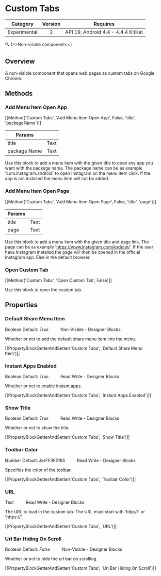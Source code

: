 # Custom Tabs

| Category | Version | Requires |
|:--------:|:-------:|:--------:|
|Experimental|2|API 19, Android 4.4 - 4.4.4 KitKat|

:mag: {>>Non-visible component<<}

## Overview

A non-visible component that opens web pages as custom tabs on Google Chrome.

## Methods

### Add Menu Item Open App

[[Method('Custom Tabs', 'Add Menu Item Open App', False, 'title', 'packageName')]]

| Params | []() |
|--------|------|
|title|Text|
|package Name|Text|


Use this block to add a menu item with the given title to open any app you want with the package name. The package name can be as example 'com.instagram.android' to open Instagram on the menu item click. If the app is not installed the menu item will not be added.

### Add Menu Item Open Page

[[Method('Custom Tabs', 'Add Menu Item Open Page', False, 'title', 'page')]]

| Params | []() |
|--------|------|
|title|Text|
|page|Text|


Use this block to add a menu item with the given title and page link. The page can be as example 'https://www.instagram.com/kodular/'. If the user have Instagram installed,the page will then be opened in the official Instagram app. Else in the default browser.

### Open Custom Tab

[[Method('Custom Tabs', 'Open Custom Tab', False)]]

Use this block to open the custom tab.

## Properties

### Default Share Menu Item

<span class="chip chip-boolean">Boolean</span> <span class="chip chip-boolean">Default: <i>True</i></span>&nbsp;&nbsp;&nbsp;&nbsp;&nbsp;&nbsp;&nbsp;&nbsp;&nbsp;&nbsp;<span class="chip chip-rw">Non-Visible</span> - <span class="chip chip-bd">Designer</span> <span class="chip chip-bd">Blocks</span> 

Whether or not to add the default share menu item into the menu.

[[PropertyBlockGetterAndSetter('Custom Tabs', 'Default Share Menu Item')]]

### Instant Apps Enabled

<span class="chip chip-boolean">Boolean</span> <span class="chip chip-boolean">Default: <i>True</i></span>&nbsp;&nbsp;&nbsp;&nbsp;&nbsp;&nbsp;&nbsp;&nbsp;&nbsp;&nbsp;<span class="chip chip-rw">Read</span> <span class="chip chip-rw">Write</span> - <span class="chip chip-bd">Designer</span> <span class="chip chip-bd">Blocks</span> 

Whether or not to enable instant apps.

[[PropertyBlockGetterAndSetter('Custom Tabs', 'Instant Apps Enabled')]]

### Show Title

<span class="chip chip-boolean">Boolean</span> <span class="chip chip-boolean">Default: <i>True</i></span>&nbsp;&nbsp;&nbsp;&nbsp;&nbsp;&nbsp;&nbsp;&nbsp;&nbsp;&nbsp;<span class="chip chip-rw">Read</span> <span class="chip chip-rw">Write</span> - <span class="chip chip-bd">Designer</span> <span class="chip chip-bd">Blocks</span> 

Whether or not to show the title.

[[PropertyBlockGetterAndSetter('Custom Tabs', 'Show Title')]]

### Toolbar Color

<span class="chip chip-number">Number</span> <span class="chip chip-number">Default: <i>&HFF3F51B5</i></span>&nbsp;&nbsp;&nbsp;&nbsp;&nbsp;&nbsp;&nbsp;&nbsp;&nbsp;&nbsp;<span class="chip chip-rw">Read</span> <span class="chip chip-rw">Write</span> - <span class="chip chip-bd">Designer</span> <span class="chip chip-bd">Blocks</span> 

Specifies the color of the toolbar.

[[PropertyBlockGetterAndSetter('Custom Tabs', 'Toolbar Color')]]

### URL

<span class="chip chip-text">Text</span>&nbsp;&nbsp;&nbsp;&nbsp;&nbsp;&nbsp;&nbsp;&nbsp;&nbsp;&nbsp;<span class="chip chip-rw">Read</span> <span class="chip chip-rw">Write</span> - <span class="chip chip-bd">Designer</span> <span class="chip chip-bd">Blocks</span> 

The URL to load in the custom tab. The URL must start with 'http://' or 'https://'

[[PropertyBlockGetterAndSetter('Custom Tabs', 'URL')]]

### Url Bar Hiding On Scroll

<span class="chip chip-boolean">Boolean</span> <span class="chip chip-boolean">Default: <i>False</i></span>&nbsp;&nbsp;&nbsp;&nbsp;&nbsp;&nbsp;&nbsp;&nbsp;&nbsp;&nbsp;<span class="chip chip-rw">Non-Visible</span> - <span class="chip chip-bd">Designer</span> <span class="chip chip-bd">Blocks</span> 

Whether or not to hide the url bar on scrolling.

[[PropertyBlockGetterAndSetter('Custom Tabs', 'Url Bar Hiding On Scroll')]]